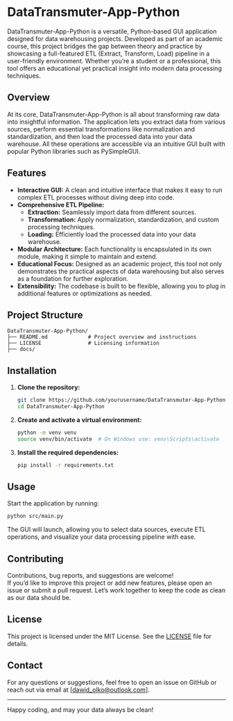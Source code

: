 # DataTransmuter-App-Python

DataTransmuter-App-Python is a versatile, Python-based GUI application designed for data warehousing projects. Developed as part of an academic course, this project bridges the gap between theory and practice by showcasing a full-featured ETL (Extract, Transform, Load) pipeline in a user-friendly environment. Whether you’re a student or a professional, this tool offers an educational yet practical insight into modern data processing techniques.

## Overview

At its core, DataTransmuter-App-Python is all about transforming raw data into insightful information. The application lets you extract data from various sources, perform essential transformations like normalization and standardization, and then load the processed data into your data warehouse. All these operations are accessible via an intuitive GUI built with popular Python libraries such as PySimpleGUI.

## Features

- **Interactive GUI:** A clean and intuitive interface that makes it easy to run complex ETL processes without diving deep into code.
- **Comprehensive ETL Pipeline:** 
  - **Extraction:** Seamlessly import data from different sources.
  - **Transformation:** Apply normalization, standardization, and custom processing techniques.
  - **Loading:** Efficiently load the processed data into your data warehouse.
- **Modular Architecture:** Each functionality is encapsulated in its own module, making it simple to maintain and extend.
- **Educational Focus:** Designed as an academic project, this tool not only demonstrates the practical aspects of data warehousing but also serves as a foundation for further exploration.
- **Extensibility:** The codebase is built to be flexible, allowing you to plug in additional features or optimizations as needed.

## Project Structure

```
DataTransmuter-App-Python/
├── README.md             # Project overview and instructions
├── LICENSE               # Licensing information
├── docs/
```

## Installation

1. **Clone the repository:**

   ```bash
   git clone https://github.com/yourusername/DataTransmuter-App-Python.git
   cd DataTransmuter-App-Python
   ```

2. **Create and activate a virtual environment:**
   ```bash
   python -m venv venv
   source venv/bin/activate  # On Windows use: venv\Scripts\activate
   ```

3. **Install the required dependencies:**
   ```bash
   pip install -r requirements.txt
   ```

## Usage

Start the application by running:
```bash
python src/main.py
```
The GUI will launch, allowing you to select data sources, execute ETL operations, and visualize your data processing pipeline with ease.

## Contributing

Contributions, bug reports, and suggestions are welcome!  
If you’d like to improve this project or add new features, please open an issue or submit a pull request. Let’s work together to keep the code as clean as our data should be.

## License

This project is licensed under the MIT License. See the [LICENSE](LICENSE) file for details.

## Contact

For any questions or suggestions, feel free to open an issue on GitHub or reach out via email at [dawid_olko@outlook.com].

---

Happy coding, and may your data always be clean!
